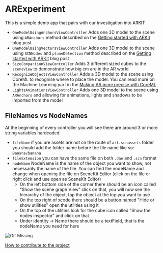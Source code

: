 # ARExperiment

This is a simple demo app that pairs with our investigation into ARKIT

* `OneModelUsingAnchorsViewController` Adds one 3D model to the scene using `ARAnchors` method described on the [Getting started with ARKit](https://www.novoda.com/blog/getting-started-with-arkit/) blog post
* `OneModelUsingVectorsViewController` Adds one 3D model to the scene using `SCNNodes` and `planeDetection` method described on the [Getting started with ARKit](https://www.novoda.com/blog/getting-started-with-arkit/) blog post
* `SizeComparisonViewController` Adds 3 different sized cubes to the `sceneView` to demonstrate how big cm are in the AR world
* `RecognizeObjectsViewController` Adds a 3D model to the scene using CoreML to recognise where to place the model. You can read more on the Machine Learning part in the [Making AR more precise with CoreML](https://www.novoda.com/blog/arkit-coreml/)
* `LightsAnimationsViewController` Adds one 3D model to the scene using `ARAnchors` and allowing for animations, lights and shadows to be imported from the model

## FileNames vs NodeNames

At the beginning of every controller you will see there are around 3 or more string variables hardcoded
  - `fileName` if you are assets are not on the route of `art.scnassets` folder you should add the folder name before the file name like so: `Banana/banana`
  - `fileExtension` you can have the same file on both `.dae` and `.scn` format
  - `nodeName` NodeName is the name of the object you want to show, not necessarily the name of the file. You can find the nodeName and change when opening the file on SceneKit Editor (click on the file or right click and use open as SceneKit Editor)
    - On the left bottom side of the corner there should be an icon called "Show the scene graph View" click on that, you will now see the hierarchy of the object, tap the object at the top you want to use
    - On the top right of xcode there should be a button named "Hide or show utilities" open the utilities using it
    - On the top of the utilities look for the cube icon called "Show the nodes inspector" and click on that
    - Under identity -> Name there should be a textField, that is the nodeName you need for here

![Gif Missing](/ARDemos/UpdateNodeName.gif)

[How to contribute to the project](/master/README.md#how-to-add-a-new-project)
